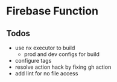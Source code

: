 # Firebase Function

## Todos

- use nx executor to build
  - prod and dev configs for build
- configure tags
- resolve action hack by fixing gh action
- add lint for no file access
